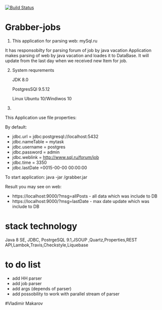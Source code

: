 [![Build Status](https://travis-ci.org/Rustymattok/mySQLRuParsing.svg?branch=master)](https://travis-ci.org/Rustymattok/mySQLRuParsing.svg?branch=master)
# Grabber-jobs

 1. This application for parsing web: mySql.ru
 
 It has responsobilty for parsing forum of job by java vacation
 Application makes parsing of web by java vacation and loades it to DataBase.
 It will update from the last day when we received new Item for job.

 
 2. System requrements
 
    JDK 8.0
    
    PostgresSQl 9.5.12
    
    Linux Ubuntu 10/Windiwos 10
    
 3.
 
This Application use file properties:

By default:

- jdbc.url = jdbc:postgresql://localhost:5432
- jdbc.nameTable = mytask
- jdbc.username = postgres
- jdbc.password = admin
- jdbc.weblink = http://www.sql.ru/forum/job
- jdbc.time = 3350
- jdbc.lastDate =0015-00-00 00:00:00

To start application: java -jar <way folder>/grabber.jar
 
Result you may see on web:
- https://localhost:9000/?msg=allPosts - all data which was include to DB
- https://localhost:9000/?msg=lastDate - max date update which was include to DB
  
 # stack technology
 Java 8 SE, JDBC, PostrgeSQL 9.1,JSOUP ,Quartz,Properties,REST API,Lambok,Travis,Checkstyle,Liquebase
 
  # to do list
  - add HH parser
  - add job parser
  - add args (depends of parser)
  - add possobility to work with parallel stream of parser
 
 #Vladimir Makarov
 
    

